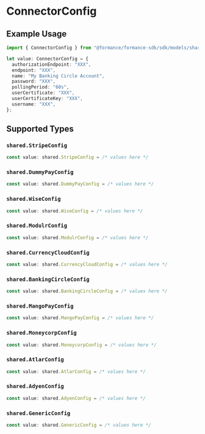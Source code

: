# ConnectorConfig

## Example Usage

```typescript
import { ConnectorConfig } from "@formance/formance-sdk/sdk/models/shared";

let value: ConnectorConfig = {
  authorizationEndpoint: "XXX",
  endpoint: "XXX",
  name: "My Banking Circle Account",
  password: "XXX",
  pollingPeriod: "60s",
  userCertificate: "XXX",
  userCertificateKey: "XXX",
  username: "XXX",
};
```

## Supported Types

### `shared.StripeConfig`

```typescript
const value: shared.StripeConfig = /* values here */
```

### `shared.DummyPayConfig`

```typescript
const value: shared.DummyPayConfig = /* values here */
```

### `shared.WiseConfig`

```typescript
const value: shared.WiseConfig = /* values here */
```

### `shared.ModulrConfig`

```typescript
const value: shared.ModulrConfig = /* values here */
```

### `shared.CurrencyCloudConfig`

```typescript
const value: shared.CurrencyCloudConfig = /* values here */
```

### `shared.BankingCircleConfig`

```typescript
const value: shared.BankingCircleConfig = /* values here */
```

### `shared.MangoPayConfig`

```typescript
const value: shared.MangoPayConfig = /* values here */
```

### `shared.MoneycorpConfig`

```typescript
const value: shared.MoneycorpConfig = /* values here */
```

### `shared.AtlarConfig`

```typescript
const value: shared.AtlarConfig = /* values here */
```

### `shared.AdyenConfig`

```typescript
const value: shared.AdyenConfig = /* values here */
```

### `shared.GenericConfig`

```typescript
const value: shared.GenericConfig = /* values here */
```

